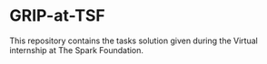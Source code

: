 # GRIP-at-TSF
This repository contains the tasks solution given during the Virtual internship at The Spark Foundation.
